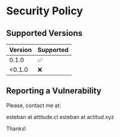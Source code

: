 # Security Policy

## Supported Versions

| Version | Supported          |
| ------- | ------------------ |
| 0.1.0   | :white_check_mark: |
| <0.1.0  | :x:                |

## Reporting a Vulnerability

Please, contact me at:

esteban at attitude.cl
esteban at actitud.xyz

Thanks!
